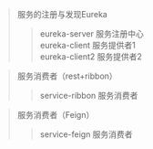 >服务的注册与发现Eureka
>>eureka-server 服务注册中心    
eureka-client  服务提供者1   
eureka-client2  服务提供者2   

>服务消费者（rest+ribbon）
>>service-ribbon    服务消费者

>服务消费者（Feign）
>>service-feign     服务消费者